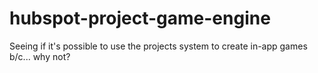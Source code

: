 # hubspot-project-game-engine
Seeing if it's possible to use the projects system to create in-app games b/c... why not?
